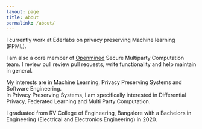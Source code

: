 ```yaml
---
layout: page
title: About
permalink: /about/
---
```


I currently work at Ederlabs on privacy preserving Machine learning (PPML).

I am also a core member of [Openmined](https://www.openmined.org/) Secure Multiparty Computation team.
I review pull review pull requests, write functionality and help maintain in general. 

My interests are in Machine Learning, Privacy Preserving Systems and Software Engineering.<br />
In Privacy Preserving Systems, I am specifically interested in Differential Privacy, Federated Learning and Multi Party Computation.

I graduated from RV College of Engineering, Bangalore with a Bachelors in Engineering (Electrical and Electronics Engineering) in 2020.

